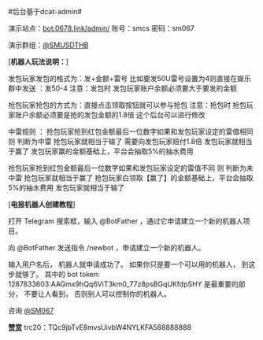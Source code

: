 #后台基于dcat-admin#

演示站点：[bot.0678.link/admin/]([url](https://bot.0678.link/admin/)) 账号：smcs 密码：sm067

演示群组：[@SMUSDTHB](https://t.me/SMUSDTHB)

[**机器人玩法说明：**]

发包玩家发包的格式为：发+金额+雷号 比如要发50U雷号设置为4则直接在娱乐群中发送 ：发50-4 注意：发包时 发包玩家账户余额必须要大于要发的金额

抢包玩家抢包的方式为：直接点击领取按钮就可以参与抢包 注意：抢包时 抢包玩家账户余额必须要是抢的发包金额的1.8倍 这个后台可以进行修改

中雷规则 ： 抢包玩家抢到红包金额最后一位数字如果和发包玩家设定的雷值相同 则 判断为中雷 抢包玩家就相当于输了 需要向发包玩家赔付1.8倍 发包玩家就相当于赢了 发包玩家赢的金额基础上，平台会抽取5%的抽水费用

抢包玩家抢到红包金额最后一位数字如果和发包玩家设定的雷值不同 则 判断为未中雷 抢包玩家就相当于赢了 抢包玩家白领取【赢了】的金额基础上，平台会抽取5%的抽水费用 发包玩家就相当于输了

[**电报机器人创建教程**]

打开 Telegram 搜索框，输入 @BotFather ，通过它申请建立一个新的机器人项目。

向 @BotFather 发送指令 /newbot ，申请建立一个新的机器人。

输入用户名后， 机器人就申请成功了。 如果你只是要一个可以用的机器人， 到这步就够了。 其中的 bot token: 1287833603:AAGmx9hQq6ViT3km0_77z8psBGqUKfdpSHY 是最重要的部分， 不要让人看到， 否则别人可以控制你的机器人。

咨询 [@SM067]([url](https://t.me/SM067)) 

[**赞赏**](url)
trc20：TQc9jbTvE8mvsUivbW4NYLKFA588888888
